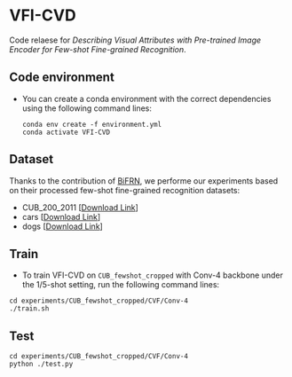 # VFI-CVD

Code relaese for *Describing Visual Attributes with Pre-trained Image Encoder for Few-shot Fine-grained Recognition*.

## Code environment

* You can create a conda environment with the correct dependencies using the following command lines:

  ```shell
  conda env create -f environment.yml
  conda activate VFI-CVD
  ```

## Dataset

Thanks to the contribution of [BiFRN](https://github.com/PRIS-CV/Bi-FRN), we performe our experiments based on their processed few-shot fine-grained recognition datasets:

- CUB_200_2011 \[[Download Link](https://drive.google.com/file/d/1WxDB3g3U_SrF2sv-DmFYl8LS0p_wAowh/view)\]
- cars \[[Download Link](https://drive.google.com/file/d/1ImEPQH5gHpSE_Mlq8bRvxxcUXOwdHIeF/view?usp=drive_link)\]
- dogs \[[Download Link](https://drive.google.com/file/d/13avzK22oatJmtuyK0LlShWli00NsF6N0/view?usp=drive_link)\]

## Train

* To train VFI-CVD on `CUB_fewshot_cropped` with Conv-4 backbone under the 1/5-shot setting, run the following command lines:

```shell
cd experiments/CUB_fewshot_cropped/CVF/Conv-4
./train.sh
```

## Test

```shell
cd experiments/CUB_fewshot_cropped/CVF/Conv-4
python ./test.py
```
